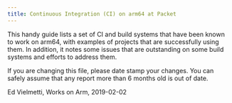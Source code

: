 ```yaml
---
title: Continuous Integration (CI) on arm64 at Packet
---
```


This handy guide lists a set of CI and build systems that have been 
known to work on arm64, with examples of projects that are successfully 
using them. In addition, it notes some issues that are outstanding 
on some build systems and efforts to address them.

If you are changing this file, please date stamp your changes. 
You can safely assume that any report more than 6 months old is out of date.

Ed Vielmetti, Works on Arm, 2019-02-02
